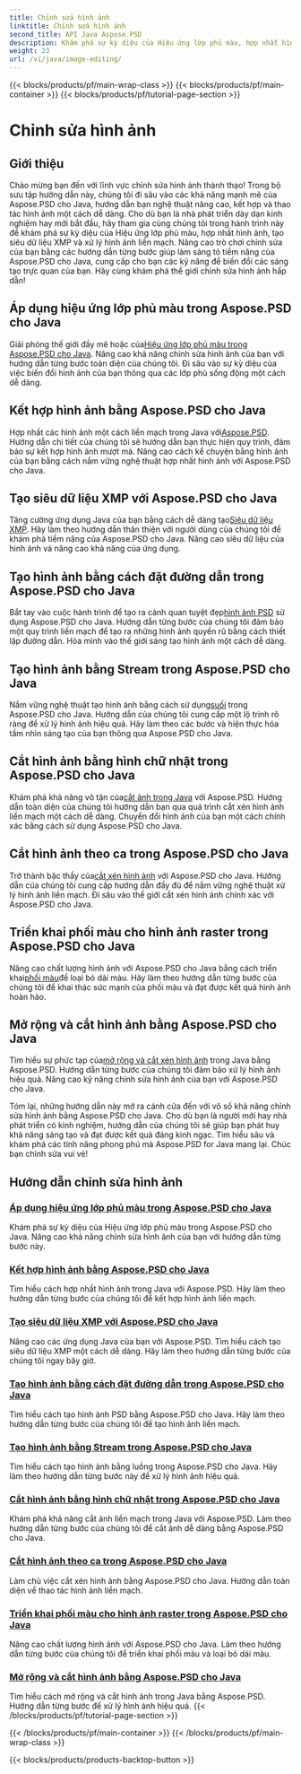 ```yaml
---
title: Chỉnh sửa hình ảnh
linktitle: Chỉnh sửa hình ảnh
second_title: API Java Aspose.PSD
description: Khám phá sự kỳ diệu của Hiệu ứng lớp phủ màu, hợp nhất hình ảnh và xử lý hình ảnh liền mạch với Aspose.PSD. Nâng cao khả năng chỉnh sửa hình ảnh của bạn với hướng dẫn của chúng tôi.
weight: 23
url: /vi/java/image-editing/
---
```


{{< blocks/products/pf/main-wrap-class >}}
{{< blocks/products/pf/main-container >}}
{{< blocks/products/pf/tutorial-page-section >}}

# Chỉnh sửa hình ảnh

## Giới thiệu 

Chào mừng bạn đến với lĩnh vực chỉnh sửa hình ảnh thành thạo! Trong bộ sưu tập hướng dẫn này, chúng tôi đi sâu vào các khả năng mạnh mẽ của Aspose.PSD cho Java, hướng dẫn bạn nghệ thuật nâng cao, kết hợp và thao tác hình ảnh một cách dễ dàng. Cho dù bạn là nhà phát triển dày dạn kinh nghiệm hay mới bắt đầu, hãy tham gia cùng chúng tôi trong hành trình này để khám phá sự kỳ diệu của Hiệu ứng lớp phủ màu, hợp nhất hình ảnh, tạo siêu dữ liệu XMP và xử lý hình ảnh liền mạch. Nâng cao trò chơi chỉnh sửa của bạn bằng các hướng dẫn từng bước giúp làm sáng tỏ tiềm năng của Aspose.PSD cho Java, cung cấp cho bạn các kỹ năng để biến đổi các sáng tạo trực quan của bạn. Hãy cùng khám phá thế giới chỉnh sửa hình ảnh hấp dẫn!

## Áp dụng hiệu ứng lớp phủ màu trong Aspose.PSD cho Java

 Giải phóng thế giới đầy mê hoặc của[Hiệu ứng lớp phủ màu trong Aspose.PSD cho Java](./color-overlay-effect/). Nâng cao khả năng chỉnh sửa hình ảnh của bạn với hướng dẫn từng bước toàn diện của chúng tôi. Đi sâu vào sự kỳ diệu của việc biến đổi hình ảnh của bạn thông qua các lớp phủ sống động một cách dễ dàng.

## Kết hợp hình ảnh bằng Aspose.PSD cho Java

 Hợp nhất các hình ảnh một cách liền mạch trong Java với[Aspose.PSD](./combine-images/). Hướng dẫn chi tiết của chúng tôi sẽ hướng dẫn bạn thực hiện quy trình, đảm bảo sự kết hợp hình ảnh mượt mà. Nâng cao cách kể chuyện bằng hình ảnh của bạn bằng cách nắm vững nghệ thuật hợp nhất hình ảnh với Aspose.PSD cho Java.

## Tạo siêu dữ liệu XMP với Aspose.PSD cho Java

 Tăng cường ứng dụng Java của bạn bằng cách dễ dàng tạo[Siêu dữ liệu XMP](./create-xmp-metadata/). Hãy làm theo hướng dẫn thân thiện với người dùng của chúng tôi để khám phá tiềm năng của Aspose.PSD cho Java. Nâng cao siêu dữ liệu của hình ảnh và nâng cao khả năng của ứng dụng.

## Tạo hình ảnh bằng cách đặt đường dẫn trong Aspose.PSD cho Java

 Bắt tay vào cuộc hành trình để tạo ra cảnh quan tuyệt đẹp[hình ảnh PSD](./create-image-by-setting-path/) sử dụng Aspose.PSD cho Java. Hướng dẫn từng bước của chúng tôi đảm bảo một quy trình liền mạch để tạo ra những hình ảnh quyến rũ bằng cách thiết lập đường dẫn. Hòa mình vào thế giới sáng tạo hình ảnh một cách dễ dàng.

## Tạo hình ảnh bằng Stream trong Aspose.PSD cho Java

 Nắm vững nghệ thuật tạo hình ảnh bằng cách sử dụng[suối](./create-image-using-stream/) trong Aspose.PSD cho Java. Hướng dẫn của chúng tôi cung cấp một lộ trình rõ ràng để xử lý hình ảnh hiệu quả. Hãy làm theo các bước và hiện thực hóa tầm nhìn sáng tạo của bạn thông qua Aspose.PSD cho Java.

## Cắt hình ảnh bằng hình chữ nhật trong Aspose.PSD cho Java

 Khám phá khả năng vô tận của[cắt ảnh trong Java](./crop-image-by-rectangle/) với Aspose.PSD. Hướng dẫn toàn diện của chúng tôi hướng dẫn bạn qua quá trình cắt xén hình ảnh liền mạch một cách dễ dàng. Chuyển đổi hình ảnh của bạn một cách chính xác bằng cách sử dụng Aspose.PSD cho Java.

## Cắt hình ảnh theo ca trong Aspose.PSD cho Java

 Trở thành bậc thầy của[cắt xén hình ảnh](./crop-image-by-shifts/) với Aspose.PSD cho Java. Hướng dẫn của chúng tôi cung cấp hướng dẫn đầy đủ để nắm vững nghệ thuật xử lý hình ảnh liền mạch. Đi sâu vào thế giới cắt xén hình ảnh chính xác với Aspose.PSD cho Java.

## Triển khai phối màu cho hình ảnh raster trong Aspose.PSD cho Java

 Nâng cao chất lượng hình ảnh với Aspose.PSD cho Java bằng cách triển khai[phối màu](./implement-dithering/)để loại bỏ dải màu. Hãy làm theo hướng dẫn từng bước của chúng tôi để khai thác sức mạnh của phối màu và đạt được kết quả hình ảnh hoàn hảo.

## Mở rộng và cắt hình ảnh bằng Aspose.PSD cho Java

 Tìm hiểu sự phức tạp của[mở rộng và cắt xén hình ảnh](./expand-and-crop-images/) trong Java bằng Aspose.PSD. Hướng dẫn từng bước của chúng tôi đảm bảo xử lý hình ảnh hiệu quả. Nâng cao kỹ năng chỉnh sửa hình ảnh của bạn với Aspose.PSD cho Java.

Tóm lại, những hướng dẫn này mở ra cánh cửa đến với vô số khả năng chỉnh sửa hình ảnh bằng Aspose.PSD cho Java. Cho dù bạn là người mới hay nhà phát triển có kinh nghiệm, hướng dẫn của chúng tôi sẽ giúp bạn phát huy khả năng sáng tạo và đạt được kết quả đáng kinh ngạc. Tìm hiểu sâu và khám phá các tính năng phong phú mà Aspose.PSD for Java mang lại. Chúc bạn chỉnh sửa vui vẻ!
## Hướng dẫn chỉnh sửa hình ảnh
### [Áp dụng hiệu ứng lớp phủ màu trong Aspose.PSD cho Java](./color-overlay-effect/)
Khám phá sự kỳ diệu của Hiệu ứng lớp phủ màu trong Aspose.PSD cho Java. Nâng cao khả năng chỉnh sửa hình ảnh của bạn với hướng dẫn từng bước này.
### [Kết hợp hình ảnh bằng Aspose.PSD cho Java](./combine-images/)
Tìm hiểu cách hợp nhất hình ảnh trong Java với Aspose.PSD. Hãy làm theo hướng dẫn từng bước của chúng tôi để kết hợp hình ảnh liền mạch.
### [Tạo siêu dữ liệu XMP với Aspose.PSD cho Java](./create-xmp-metadata/)
Nâng cao các ứng dụng Java của bạn với Aspose.PSD. Tìm hiểu cách tạo siêu dữ liệu XMP một cách dễ dàng. Hãy làm theo hướng dẫn từng bước của chúng tôi ngay bây giờ.
### [Tạo hình ảnh bằng cách đặt đường dẫn trong Aspose.PSD cho Java](./create-image-by-setting-path/)
Tìm hiểu cách tạo hình ảnh PSD bằng Aspose.PSD cho Java. Hãy làm theo hướng dẫn từng bước của chúng tôi để tạo hình ảnh liền mạch.
### [Tạo hình ảnh bằng Stream trong Aspose.PSD cho Java](./create-image-using-stream/)
Tìm hiểu cách tạo hình ảnh bằng luồng trong Aspose.PSD cho Java. Hãy làm theo hướng dẫn từng bước này để xử lý hình ảnh hiệu quả.
### [Cắt hình ảnh bằng hình chữ nhật trong Aspose.PSD cho Java](./crop-image-by-rectangle/)
Khám phá khả năng cắt ảnh liền mạch trong Java với Aspose.PSD. Làm theo hướng dẫn từng bước của chúng tôi để cắt ảnh dễ dàng bằng Aspose.PSD cho Java.
### [Cắt hình ảnh theo ca trong Aspose.PSD cho Java](./crop-image-by-shifts/)
Làm chủ việc cắt xén hình ảnh bằng Aspose.PSD cho Java. Hướng dẫn toàn diện về thao tác hình ảnh liền mạch.
### [Triển khai phối màu cho hình ảnh raster trong Aspose.PSD cho Java](./implement-dithering/)
Nâng cao chất lượng hình ảnh với Aspose.PSD cho Java. Làm theo hướng dẫn từng bước của chúng tôi để triển khai phối màu và loại bỏ dải màu.
### [Mở rộng và cắt hình ảnh bằng Aspose.PSD cho Java](./expand-and-crop-images/)
Tìm hiểu cách mở rộng và cắt hình ảnh trong Java bằng Aspose.PSD. Hướng dẫn từng bước để xử lý hình ảnh hiệu quả.
{{< /blocks/products/pf/tutorial-page-section >}}

{{< /blocks/products/pf/main-container >}}
{{< /blocks/products/pf/main-wrap-class >}}

{{< blocks/products/products-backtop-button >}}
